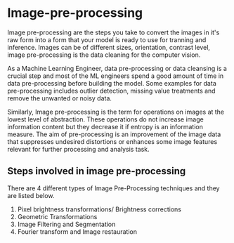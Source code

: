 # Image-pre-processing

  Image pre-processing are the steps you take to convert the images in it's raw form into a form that your model is ready to use for tranning and inference. Images can be of different sizes, orientation, contrast level, image pre-processing is the data cleaning for the computer vision.
  
  As a Machine Learning Engineer, data pre-processing or data cleansing is a crucial step and most of the ML engineers spend a good amount of time in data pre-processing before building the model. Some examples for data pre-processing includes outlier detection, missing value treatments and remove the unwanted or noisy data.

Similarly, Image pre-processing is the term for operations on images at the lowest level of abstraction. These operations do not increase image information content but they decrease it if entropy is an information measure. The aim of pre-processing is an improvement of the image data that suppresses undesired distortions or enhances some image features relevant for further processing and analysis task. 

## Steps involved in image pre-processing
There are 4 different types of Image Pre-Processing techniques and they are listed below.

1. Pixel brightness transformations/ Brightness corrections
2. Geometric Transformations
3. Image Filtering and Segmentation 
4. Fourier transform and Image restauration
